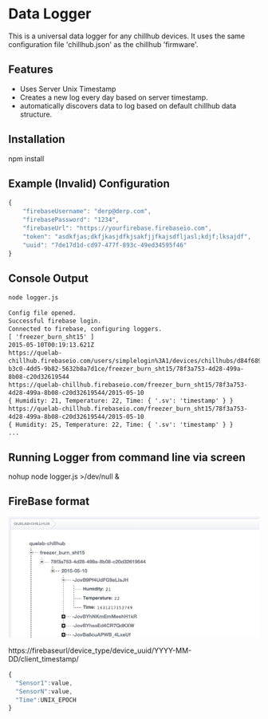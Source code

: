 # Data Logger
This is a universal data logger for any chillhub devices. It uses the same configuration file 'chillhub.json' as the chillhub 'firmware'.

## Features
* Uses Server Unix Timestamp
* Creates a new log every day based on server timestamp.
* automatically discovers data to log based on default chillhub data structure.

## Installation
npm install

## Example (Invalid) Configuration
```javascript
{
    "firebaseUsername": "derp@derp.com",
    "firebasePassword": "1234",
    "firebaseUrl": "https://yourfirebase.firebaseio.com",
    "token": "asdkfjas;dkfjkasjdfkjsakfjjfkajsdfljasl;kdjf;lksajdf",
    "uuid": "7de17d1d-cd97-477f-893c-49ed34595f46"
}
```

## Console Output
```bash
node logger.js
```

```
Config file opened.
Successful firebase login.
Connected to firebase, configuring loggers.
[ 'freezer_burn_sht15' ]
2015-05-10T00:19:13.621Z
https://quelab-chillhub.firebaseio.com/users/simplelogin%3A1/devices/chillhubs/d84f6894-b3c0-4dd5-9b82-5632b8a7d1ce/freezer_burn_sht15/78f3a753-4d28-499a-8b08-c20d32619544
https://quelab-chillhub.firebaseio.com/freezer_burn_sht15/78f3a753-4d28-499a-8b08-c20d32619544/2015-05-10
{ Humidity: 21, Temperature: 22, Time: { '.sv': 'timestamp' } }
https://quelab-chillhub.firebaseio.com/freezer_burn_sht15/78f3a753-4d28-499a-8b08-c20d32619544/2015-05-10
{ Humidity: 25, Temperature: 22, Time: { '.sv': 'timestamp' } }
...
```

## Running Logger from command line via screen
nohup node logger.js >/dev/null  &

## FireBase format
![Logging](../images/data_logger_01.png)

https://firebaseurl/device_type/device_uuid/YYYY-MM-DD/client_timestamp/

```javascript
{
  "Sensor1":value,
  "SensorN":value,
  "Time":UNIX_EPOCH
}
```